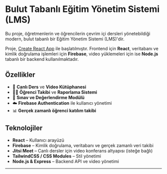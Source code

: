 # Bulut Tabanlı Eğitim Yönetim Sistemi (LMS)

Bu proje, öğretmenlerin ve öğrencilerin çevrim içi dersleri yönetebildiği modern, bulut tabanlı bir Eğitim Yönetim Sistemi (LMS)'dir.

Proje, [Create React App](https://github.com/facebook/create-react-app) ile başlatılmıştır. 
Frontend için **React**, veritabanı ve kimlik doğrulama işlemleri için **Firebase**, video yüklemeleri için ise **Node.js** tabanlı bir backend kullanılmaktadır.

## Özellikler

- 🎥 **Canlı Ders** ve **Video Kütüphanesi**
- 👨‍🏫 **Öğrenci Takibi** ve **Raporlama Sistemi**
- 📝 **Sınav ve Değerlendirme Modülü**
- ☁️ **Firebase Authentication** ile kullanıcı yönetimi
- 📊 **Gerçek zamanlı öğrenci katılım takibi**


## Teknolojiler

- **React** – Kullanıcı arayüzü
- **Firebase** – Kimlik doğrulama, veritabanı ve gerçek zamanlı veri takibi
- **Jitsi Meet** – Canlı dersler için video konferans altyapısı (isteğe bağlı)
- **TailwindCSS / CSS Modules** – Stil yönetimi
- **Node.js & Express** – Backend API ve video yönetimi
---

